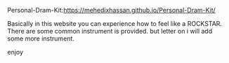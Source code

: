 Personal-Dram-Kit:https://mehedixhassan.github.io/Personal-Dram-Kit/

Basically in this website you can experience how to feel like a ROCKSTAR.
There are some common instrument is provided. but letter on i will add some more instrument.

enjoy
